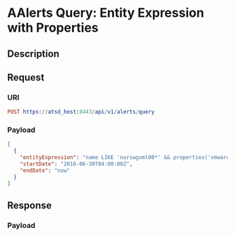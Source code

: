 # AAlerts Query: Entity Expression with Properties

## Description

## Request

### URI
```elm
POST https://atsd_host:8443/api/v1/alerts/query
```
### Payload

```json
[
  {
    "entityExpression": "name LIKE 'nurswgvml00*' && properties('vmware.vm').power_state = 'On'",
    "startDate": "2016-06-30T04:00:00Z",
    "endDate": "now"
  }
]
```

## Response

### Payload
```json

```

